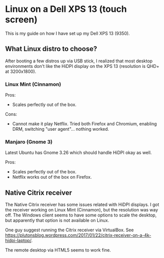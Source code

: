 # Linux on a Dell XPS 13 (touch screen)

This is my guide on how I have set up my Dell XPS 13 (9350).

## What Linux distro to choose?

After booting a few distros up via USB stick, I realized that most desktop environments don't like the HiDPI display on the XPS 13 (resolution is QHD+ at 3200x1800).

### Linux Mint (Cinnamon)

Pros:
* Scales perfectly out of the box.

Cons:
* Cannot make it play Netflix. Tried both Firefox and Chromium, enabling DRM, switching "user agent"... nothing worked.

### Manjaro (Gnome 3)

Latest Ubuntu has Gnome 3.26 which should handle HiDPI okay as well.

Pros:
* Scales perfectly out of the box.
* Netflix works out of the box on Firefox.


## Native Citrix receiver

The Native Citrix receiver has some issues related with HiDPI displays. I got the receiver working on Linux Mint (Cinnamon), but the resolution was way off. The Windows client seems to have some options to scale the desktop, but apparently that option is not available on Linux.

One guy suggest running the Citrix receiver via VirtualBox. See https://plutonsblog.wordpress.com/2017/01/22/citrix-receiver-on-a-4k-hidpi-laptop/.

The remote desktop via HTML5 seems to work fine.
